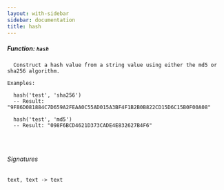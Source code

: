 ```yaml
---
layout: with-sidebar
sidebar: documentation
title: hash
---
```


##### Function: `hash`
```
  Construct a hash value from a string value using either the md5 or sha256 algorithm.

Examples:

  hash('test', 'sha256')
  -- Result: "9F86D081884C7D659A2FEAA0C55AD015A3BF4F1B2B0B822CD15D6C15B0F00A08"

  hash('test', 'md5')
  -- Result: "098F6BCD4621D373CADE4E832627B4F6"




```

###### Signatures
    text, text -> text

